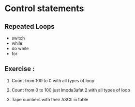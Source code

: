# Control statements

## Repeated Loops

- switch
- while
- do while
- for

## Exercise :

1. Count from 100 to 0 with all types of loop

2. Count from 0 to 100 just lmoda3afat 2 with all types of loop

3. Tape numbers with their ASCII in table
